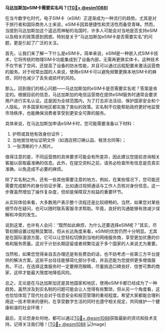 **马达加斯加eSIM卡需要实名吗？[[TG💪+ @esim1088](https://t.me/s/esim1088)]**

在当今数字化时代，电子SIM卡（eSIM）正逐渐成为一种流行的趋势。尤其是对于旅行者和国际商务人士来说，eSIM卡因其便捷性和灵活性而备受青睐。然而，当提到马达加斯加这个遥远而神秘的岛国时，许多人可能会对当地是否支持eSIM以及相关的政策感到困惑。特别是关于“马达加斯加eSIM卡是否需要实名”的问题，更是引起了广泛的关注。

首先，让我们来了解一下什么是eSIM卡。简单来说，eSIM是一种嵌入式SIM卡技术，它将传统的物理SIM卡功能集成到了设备内部，无需再更换实体卡。这种技术不仅节省了空间，还提高了设备的防水性能，并且可以通过远程配置来激活运营商的服务。对于经常出国的人来说，使用eSIM卡可以避免频繁更换本地SIM卡的麻烦，同时也减少了丢失或损坏的风险。

那么，回到我们的核心问题——马达加斯加的eSIM卡是否需要实名呢？答案是肯定的。根据目前的信息，马达加斯加的电信运营商在提供eSIM服务时通常会要求用户进行实名认证。这是因为全球范围内，为了打击非法活动、保护国家安全和个人隐私，许多国家和地区都实施了类似的政策。实名制不仅能帮助政府更好地监管市场秩序，也能确保消费者享受到更安全可靠的服务。

具体来说，在马达加斯加申请eSIM卡时，您可能需要准备以下材料：
1. 护照或其他有效身份证件；
2. 当地居住地址证明文件（如酒店预订确认函、租赁合同等）；
3. 一张清晰的个人照片。

值得注意的是，不同运营商的具体要求可能会有所差异，因此建议您提前咨询相关客服以获取最准确的信息。此外，在提交资料之前，请务必检查所有信息是否真实准确，以免造成不必要的麻烦。

除了实名制之外，还有一些其他需要注意的地方。例如，在某些情况下，您可能还需要完成额外的身份验证步骤，比如通过视频通话与工作人员核对身份信息。这一步骤虽然增加了操作复杂度，但却是保障双方权益的重要环节。

从实际体验来看，大多数用户表示整个流程还是比较顺畅的。当然，如果您对某些细节存在疑问，也可以随时联系客服寻求帮助。毕竟，良好的沟通能够有效减少误解和冲突的发生。

说到这里，也许有人会问：“既然如此麻烦，为什么还要选择eSIM呢？”其实，尽管初期设置过程稍显繁琐，但从长远角度来看，eSIM的优势仍然十分明显。尤其是在国际漫游方面，它可以让您轻松切换到当地的网络服务商，享受更加优惠的价格和服务质量。这对于计划长期逗留或者频繁往返于多个国家的人来说尤为重要。

当然啦，如果您觉得亲自去办理还是有些费劲的话，也不妨考虑一些第三方平台提供的解决方案。这些平台往往能够简化部分手续，并且还能为您提供更多增值服务。不过，在选择这类服务时一定要擦亮眼睛，尽量挑选口碑良好、信誉可靠的商家，这样才能最大限度地降低风险。

总之，无论是在马达加斯加还是其他国家和地区，使用eSIM卡都已经成为了一种趋势。虽然涉及到实名制的问题可能会让人觉得有些繁琐，但从另一个角度看，这也恰恰体现了现代社会对于信息安全和规范管理的重视程度。希望大家都能合理利用这一技术带来的便利，在享受数字生活的同时也遵守相关规定，共同维护一个健康和谐的社会环境！

最后，无论您身处何地，都可以通过[TG💪+ @esim1088](https://t.me/s/esim1088)获取最新的资讯和技术支持。记得关注我们哦！[[TG💪+ @esim1088](https://t.me/s/esim1088) ![Image](https://i.postimg.cc/4NQfJmqS/Snipaste-2025-05-13-00-14-12.png)]